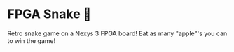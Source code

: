 # FPGA Snake :snake:
Retro snake game on a Nexys 3 FPGA board! Eat as many "apple"'s you can to win the game!
